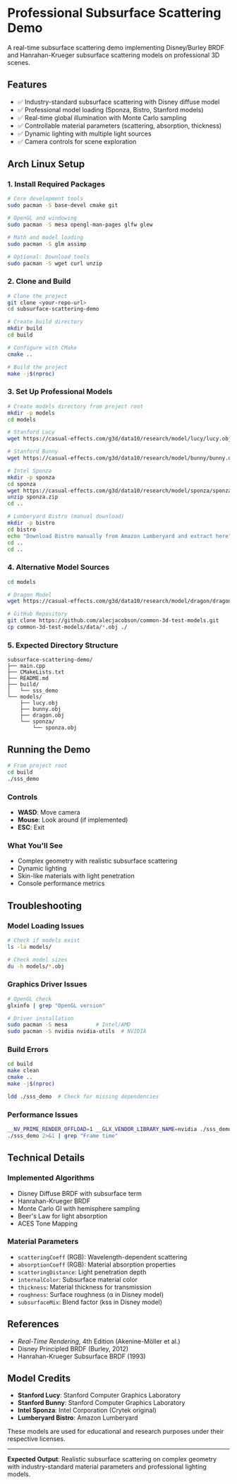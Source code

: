 # Professional Subsurface Scattering Demo

A real-time subsurface scattering demo implementing Disney/Burley BRDF and Hanrahan-Krueger subsurface scattering models on professional 3D scenes.

## Features
- ✅ Industry-standard subsurface scattering with Disney diffuse model
- ✅ Professional model loading (Sponza, Bistro, Stanford models)
- ✅ Real-time global illumination with Monte Carlo sampling
- ✅ Controllable material parameters (scattering, absorption, thickness)
- ✅ Dynamic lighting with multiple light sources
- ✅ Camera controls for scene exploration

## Arch Linux Setup

### 1. Install Required Packages
```sh
# Core development tools
sudo pacman -S base-devel cmake git

# OpenGL and windowing
sudo pacman -S mesa opengl-man-pages glfw glew

# Math and model loading
sudo pacman -S glm assimp

# Optional: Download tools
sudo pacman -S wget curl unzip
```

### 2. Clone and Build
```sh
# Clone the project
git clone <your-repo-url>
cd subsurface-scattering-demo

# Create build directory
mkdir build
cd build

# Configure with CMake
cmake ..

# Build the project
make -j$(nproc)
```

### 3. Set Up Professional Models
```sh
# Create models directory from project root
mkdir -p models
cd models

# Stanford Lucy
wget https://casual-effects.com/g3d/data10/research/model/lucy/lucy.obj

# Stanford Bunny
wget https://casual-effects.com/g3d/data10/research/model/bunny/bunny.obj

# Intel Sponza
mkdir -p sponza
cd sponza
wget https://casual-effects.com/g3d/data10/research/model/sponza/sponza.zip
unzip sponza.zip
cd ..

# Lumberyard Bistro (manual download)
mkdir -p bistro
cd bistro
echo "Download Bistro manually from Amazon Lumberyard and extract here"
cd ..
cd ..
```

### 4. Alternative Model Sources
```sh
cd models

# Dragon Model
wget https://casual-effects.com/g3d/data10/research/model/dragon/dragon.obj

# GitHub Repository
git clone https://github.com/alecjacobson/common-3d-test-models.git
cp common-3d-test-models/data/*.obj ./
```

### 5. Expected Directory Structure
```
subsurface-scattering-demo/
├── main.cpp
├── CMakeLists.txt
├── README.md
├── build/
│   └── sss_demo
└── models/
    ├── lucy.obj
    ├── bunny.obj
    ├── dragon.obj
    └── sponza/
        └── sponza.obj
```

## Running the Demo
```sh
# From project root
cd build
./sss_demo
```

### Controls
- **WASD**: Move camera
- **Mouse**: Look around (if implemented)
- **ESC**: Exit

### What You'll See
- Complex geometry with realistic subsurface scattering
- Dynamic lighting
- Skin-like materials with light penetration
- Console performance metrics

## Troubleshooting

### Model Loading Issues
```sh
# Check if models exist
ls -la models/

# Check model sizes
du -h models/*.obj
```

### Graphics Driver Issues
```sh
# OpenGL check
glxinfo | grep "OpenGL version"

# Driver installation
sudo pacman -S mesa         # Intel/AMD
sudo pacman -S nvidia nvidia-utils  # NVIDIA
```

### Build Errors
```sh
cd build
make clean
cmake ..
make -j$(nproc)

ldd ./sss_demo  # Check for missing dependencies
```

### Performance Issues
```sh
__NV_PRIME_RENDER_OFFLOAD=1 __GLX_VENDOR_LIBRARY_NAME=nvidia ./sss_demo
./sss_demo 2>&1 | grep "Frame time"
```

## Technical Details

### Implemented Algorithms
- Disney Diffuse BRDF with subsurface term
- Hanrahan-Krueger BRDF
- Monte Carlo GI with hemisphere sampling
- Beer's Law for light absorption
- ACES Tone Mapping

### Material Parameters
- `scatteringCoeff` (RGB): Wavelength-dependent scattering
- `absorptionCoeff` (RGB): Material absorption properties
- `scatteringDistance`: Light penetration depth
- `internalColor`: Subsurface material color
- `thickness`: Material thickness for transmission
- `roughness`: Surface roughness (α in Disney model)
- `subsurfaceMix`: Blend factor (kss in Disney model)

## References
- *Real-Time Rendering*, 4th Edition (Akenine-Möller et al.)
- Disney Principled BRDF (Burley, 2012)
- Hanrahan-Krueger Subsurface BRDF (1993)

## Model Credits
- **Stanford Lucy**: Stanford Computer Graphics Laboratory
- **Stanford Bunny**: Stanford Computer Graphics Laboratory
- **Intel Sponza**: Intel Corporation (Crytek original)
- **Lumberyard Bistro**: Amazon Lumberyard

These models are used for educational and research purposes under their respective licenses.

---

**Expected Output**: Realistic subsurface scattering on complex geometry with industry-standard material parameters and professional lighting models.
